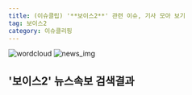 ```yaml
---
title: (이슈클립) '**보이스2**' 관련 이슈, 기사 모아 보기
tag: 보이스2
category: 이슈클리핑
---
```

![wordcloud](https://s3.ap-northeast-2.amazonaws.com/lyrics101-wordcloud/2018-09-15-1537021181.png)
![news_img](https://user-images.githubusercontent.com/42597476/44507050-1206f400-a6e4-11e8-8d98-7ffbfebb353f.png)
## **'**보이스2**'** 뉴스속보 검색결과

